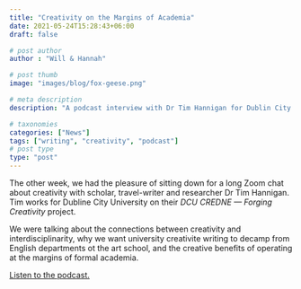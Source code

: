 ```yaml
---
title: "Creativity on the Margins of Academia"
date: 2021-05-24T15:28:43+06:00
draft: false

# post author
author : "Will & Hannah"

# post thumb
image: "images/blog/fox-geese.png"

# meta description
description: "A podcast interview with Dr Tim Hannigan for Dublin City University"

# taxonomies
categories: ["News"]
tags: ["writing", "creativity", "podcast"]
# post type
type: "post"
---
```


The other week, we had the pleasure of sitting down for a long Zoom chat about creativity with scholar, travel-writer and researcher Dr Tim Hannigan. Tim works for Dubline City University on their *DCU CREDNE — Forging Creativity* project.

We were talking about the connections between creativity and interdisciplinarity, why we want university creativite writing to decamp from English departments ot the art school, and the creative benefits of operating at the margins of formal academia. 

[Listen to the podcast.](https://audioboom.com/posts/7869584-wind-bones-creativity-at-the-academic-margins)